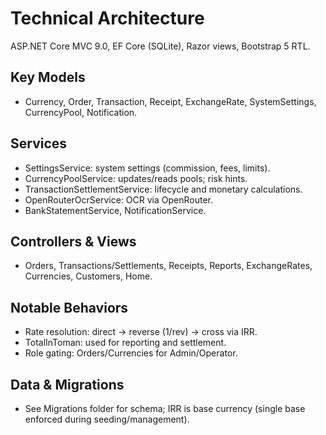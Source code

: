# Technical Architecture

ASP.NET Core MVC 9.0, EF Core (SQLite), Razor views, Bootstrap 5 RTL.

## Key Models
- Currency, Order, Transaction, Receipt, ExchangeRate, SystemSettings, CurrencyPool, Notification.

## Services
- SettingsService: system settings (commission, fees, limits).
- CurrencyPoolService: updates/reads pools; risk hints.
- TransactionSettlementService: lifecycle and monetary calculations.
- OpenRouterOcrService: OCR via OpenRouter.
- BankStatementService, NotificationService.

## Controllers & Views
- Orders, Transactions/Settlements, Receipts, Reports, ExchangeRates, Currencies, Customers, Home.

## Notable Behaviors
- Rate resolution: direct → reverse (1/rev) → cross via IRR.
- TotalInToman: used for reporting and settlement.
- Role gating: Orders/Currencies for Admin/Operator.

## Data & Migrations
- See Migrations folder for schema; IRR is base currency (single base enforced during seeding/management).
